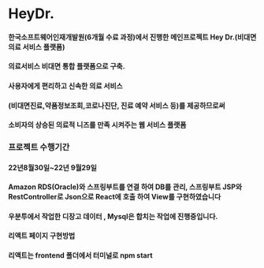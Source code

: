 # HeyDr.

#### 한국소프트웨어인재개발원(6개월 수료 과정)에서 진행한 메인프로젝트 Hey Dr.(비대면 의료 서비스 플랫폼)
#### 의료서비스 비대면 통합 플랫폼으로 구축.
#### 사용자에게 편리하고 신속한 의료 서비스
#### (비대면진료,약품정보조회,코로나진단, 진료 예약 서비스 등)를 제공하므로써  
#### 소비자의 상승된 의료적 니즈를 만족 시켜주는 웹 서비스 플랫폼

### 프로젝트 수행기간
#### 22년8월30일~22년 9월29일


#### Amazon RDS(Oracle)와 스프링부트를 연결 하여 DB를 관리, 스프링부트 JSP와 RestController로 Json으로 React에 호출 하여 View를 구현하였습니다
#### 우분투에서 작업한 디장고 데이터 , Mysql은 합치는 작업에 진행중입니다.


#### 리액트 페이지 구현방법
#### 리액트는 frontend 폴더에서 터미널로 npm start  





